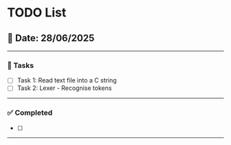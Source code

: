 # TODO List

## 📅 Date: 28/06/2025

---

### 📝 Tasks

- [ ] Task 1: Read text file into a C string
- [ ] Task 2: Lexer - Recognise tokens

---

### ✅ Completed

- [ ] 

---

